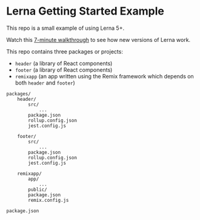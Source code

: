 # Lerna Getting Started Example

This repo is a small example of using Lerna 5+.

Watch this [7-minute walkthrough](https://www.youtube.com/watch?v=WgO5iG57jeQ) to see how new versions of Lerna work.

This repo contains three packages or projects:

- `header` (a library of React components)
- `footer` (a library of React components)
- `remixapp` (an app written using the Remix framework which depends on both `header` and `footer`)

```
packages/
    header/
        src/
            ...
        package.json
        rollup.config.json
        jest.config.js
    
    footer/
        src/
            ...
        package.json
        rollup.config.json
        jest.config.js
    
    remixapp/
        app/
            ...
        public/
        package.json
        remix.config.js
         
package.json
```

